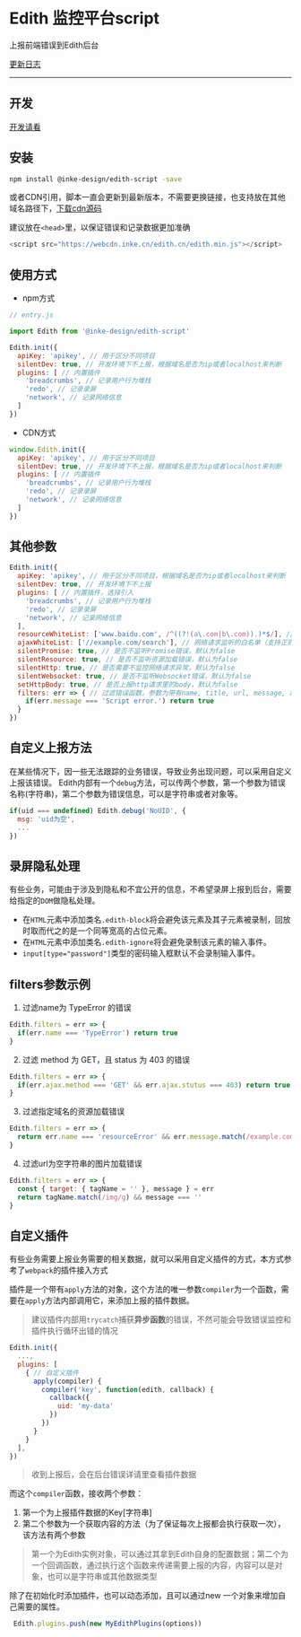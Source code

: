 # Edith 监控平台script

上报前端错误到Edith后台

[更新日志](./CHANGELOG.md)

---

## 开发

[开发请看](./DEVELOPMENT.md)

## 安装

```bash
npm install @inke-design/edith-script -save
```

或者CDN引用，脚本一直会更新到最新版本，不需要更换链接，也支持放在其他域名路径下，[下载cdn源码](https://webcdn.inke.cn/edith.cn/edith.cn.zip)

建议放在`<head>`里，以保证错误和记录数据更加准确

```javascript
<script src="https://webcdn.inke.cn/edith.cn/edith.min.js"></script>
```

## 使用方式

- npm方式

```javascript
// entry.js

import Edith from '@inke-design/edith-script'

Edith.init({
  apiKey: 'apikey', // 用于区分不同项目
  silentDev: true, // 开发环境下不上报，根据域名是否为ip或者localhost来判断
  plugins: [ // 内置插件
    'breadcrumbs', // 记录用户行为堆栈
    'redo', // 记录录屏
    'network', // 记录网络信息
  ]
})
```

- CDN方式

```javascript
window.Edith.init({
  apiKey: 'apikey', // 用于区分不同项目
  silentDev: true, // 开发环境下不上报，根据域名是否为ip或者localhost来判断
  plugins: [ // 内置插件
    'breadcrumbs', // 记录用户行为堆栈
    'redo', // 记录录屏
    'network', // 记录网络信息
  ]
})
```

## 其他参数

```javascript
Edith.init({
  apiKey: 'apikey', // 用于区分不同项目，根据域名是否为ip或者localhost来判断
  silentDev: true, // 开发环境下不上报
  plugins: [ // 内置插件，选择引入
    'breadcrumbs', // 记录用户行为堆栈
    'redo', // 记录录屏
    'network', // 记录网络信息
  ],
  resourceWhiteList: ['www.baidu.com', /^((?!(a\.com|b\.com)).)*$/], // 资源加载监听的白名单（支持正则，字符串会忽略判断协议和query参数）
  ajaxWhiteList: ['//example.com/search'], // 网络请求监听的白名单（支持正则，字符串会忽略判断协议和query参数）
  silentPromise: true, // 是否不监听Promise错误，默认为false
  silentResource: true, // 是否不监听资源加载错误，默认为false
  silentHttp: true, // 是否需要不监控网络请求异常，默认为false
  silentWebsocket: true, // 是否不监听Websocket错误，默认为false
  setHttpBody: true, // 是否上报http请求里的body，默认为false
  filters: err => { // 过滤错误函数，参数为带有name, title, url, message, ajax, target的错误信息字段, 返回值为真值，则不上报错误（自定义上报不拦截）
    if(err.message === 'Script error.') return true
  }
})
```

## 自定义上报方法

在某些情况下，因一些无法跟踪的业务错误，导致业务出现问题，可以采用自定义上报该错误。
Edith内部有一个`debug`方法，可以传两个参数，第一个参数为错误名称(字符串)，第二个参数为错误信息，可以是字符串或者对象等。

  ```javascript
  if(uid === undefined) Edith.debug('NoUID', {
    msg: 'uid为空',
    ...
  })

  ```

## 录屏隐私处理

有些业务，可能由于涉及到隐私和不宜公开的信息，不希望录屏上报到后台，需要给指定的`DOM`做隐私处理。

- 在`HTML`元素中添加类名`.edith-block`将会避免该元素及其子元素被录制，回放时取而代之的是一个同等宽高的占位元素。
- 在`HTML`元素中添加类名`.edith-ignore`将会避免录制该元素的输入事件。
- `input[type="password"]`类型的密码输入框默认不会录制输入事件。

## filters参数示例

1. 过滤name为 TypeError 的错误

  ```javascript
  Edith.filters = err => {
    if(err.name === 'TypeError') return true
  }

  ```

2. 过滤 method 为 GET，且 status 为 403 的错误

  ```javascript
  Edith.filters = err => {
    if(err.ajax.method === 'GET' && err.ajax.stutus === 403) return true
  }
  ```

3. 过滤指定域名的资源加载错误

  ```javascript
  Edith.filters = err => {
    return err.name === 'resourceError' && err.message.match(/example.com/)
  }
  ```

4. 过滤url为空字符串的图片加载错误

  ```javascript
  Edith.filters = err => {
    const { target: { tagName = '' }, message } = err
    return tagName.match(/img/g) && message === ''
  }
  ```

## 自定义插件

有些业务需要上报业务需要的相关数据，就可以采用自定义插件的方式，本方式参考了`webpack`的插件接入方式

插件是一个带有`apply`方法的对象，这个方法的唯一参数`compiler`为一个函数，需要在`apply`方法内部调用它，来添加上报的插件数据。
> 建议插件内部用`trycatch`捕获**异步函数**的错误，不然可能会导致错误监控和插件执行循环出错的情况

  ```javascript
  Edith.init({
    ...,
    plugins: [
      { // 自定义插件
        apply(compiler) {
          compiler('key', function(edith, callback) {
            callback({
              uid: 'my-data'
            })
          })
        }
      }
    ],
  })
  ```
> 收到上报后，会在后台错误详请里查看插件数据

而这个`compiler`函数，接收两个参数：
1. 第一个为上报插件数据的Key[字符串]
2. 第二个参数为一个获取内容的方法（为了保证每次上报都会执行获取一次），该方法有两个参数
> 第一个为Edith实例对象，可以通过其拿到Edith自身的配置数据；第二个为一个回调函数，通过执行这个函数来传递需要上报的内容，内容可以是对象，也可以是字符串或其他数据类型

除了在初始化时添加插件，也可以动态添加，且可以通过new 一个对象来增加自己需要的属性。
```javascript
 Edith.plugins.push(new MyEdithPlugins(options))
```
